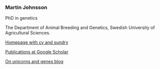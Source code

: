 ### Martin Johnsson

PhD in genetics

The Department of Animal Breeding and Genetics, Swedish University of Agricultural Sciences.


[Homepage with cv and sundry](https://www.martinjohnsson.se)

[Publications at Google Scholar](https://scholar.google.com/citations?user=dzIdP_cAAAAJ)

[On unicorns and genes blog](https://onunicornsandgenes.blog)
